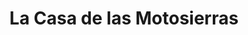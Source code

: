 ---
title: "La Casa de las Motosierras"
url: /comayagua/la-casa-de-las-motosierras/
shop: Allgemein
---